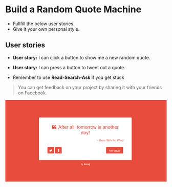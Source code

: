 # Build a Random Quote Machine

* Fullfill the below user stories.
* Give it your own personal style.

## User stories

* <strong>User story:</strong> I can click a button to show me a new random quote.

* <strong>User story:</strong> I can press a button to tweet out a quote.

* Remember to use <strong>Read-Search-Ask</strong> if you get stuck

>	You can get feedback on your project by sharing it with your friends on Facebook.

<p align="center">
	<img src="images/random_quote.png" alt="random quote">
</p>